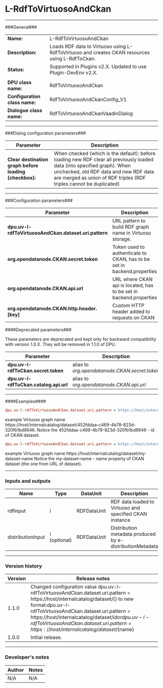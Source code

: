 # L-RdfToVirtuosoAndCkan #
----------

###General###

|                              |                                                               |
|------------------------------|---------------------------------------------------------------|
|**Name:**                     |L-RdfToVirtuosoAndCkan                                              |
|**Description:**              |Loads RDF data to Virtuoso using L-RdfToVirtuoso and creates CKAN resources using L-RdfToCkan. |
|**Status:**                   |Supported in Plugins v2.X. Updated to use Plugin-DevEnv v2.X.       |
|                              |                                                               |
|**DPU class name:**           |RdfToVirtuosoAndCkan     | 
|**Configuration class name:** |RdfToVirtuosoAndCkanConfig_V1                           |
|**Dialogue class name:**      |RdfToVirtuosoAndCkanVaadinDialog | 

***

###Dialog configuration parameters###


|Parameter                        |Description                             |
|---------------------------------|----------------------------------------|
|**Clear destination graph before loading (checkbox):** | When checked (which is the default): before loading new RDF clear all previously loaded data (into specified graph). When unchecked, old RDF data and new RDF data are merged as union of RDF triples (RDF triples cannot be duplicated) |

***

###Configuration parameters###

|Parameter                        |Description                             |                                                        
|---------------------------------|----------------------------------------|
|**dpu.uv-l-rdfToVirtuosoAndCkan.dataset.uri.pattern** |URL  pattern to build RDF graph name in Virtuoso storage. |
|**org.opendatanode.CKAN.secret.token**    |Token used to authenticate to CKAN, has to be set in backend.properties  |
|**org.opendatanode.CKAN.api.url** | URL where CKAN api is located, has to be set in backend.properties |
|**org.opendatanode.CKAN.http.header.[key]** | Custom HTTP header added to requests on CKAN |

####Deprecated parameters###

These parameters are deprecated and kept only for backward compatibility with version 1.0.X.
They will be removed in 1.1.0 of DPU.

|Parameter                             |Description                             |
|--------------------------------------|----------------------------------------|
|**dpu.uv-l-rdfToCkan.secret.token**    | alias to _org.opendatanode.CKAN.secret.token_  |
|**dpu.uv-l-rdfToCkan.catalog.api.url** | alias to _org.opendatanode.CKAN.api.url_ |

***

####Examples####
```INI
dpu.uv-l-rdfToVirtuosoAndCkan.dataset.uri.pattern = https://host/internalcatalog/dataset/${id}
```
example Virtuoso graph name https://host/internalcatalog/dataset/452fddaa-c469-4b78-823d-320fb1bd8646.
Notice the 452fddaa-c469-4b78-823d-320fb1bd8646 - id of CKAN dataset.

```INI
dpu.uv-l-rdfToVirtuosoAndCkan.dataset.uri.pattern = https://host/internalcatalog/dataset/${name}
```
example Virtuoso graph name https://host/internalcatalog/dataset/my-dataset-name
Notice the my-dataset-name - name property of CKAN dataset (the one from URL of dataset).

***

### Inputs and outputs ###

|Name                |Type       |DataUnit                         |Description                        |
|--------------------|-----------|---------------------------------|-----------------------------------|
|rdfInput |i |RDFDataUnit |RDF data loaded to Virtuoso and specified CKAN instance  |
|distributionInput |i (optional) |RDFDataUnit | Distribution metadata produced by e-distributionMetadata  |

***

### Version history ###

|Version            |Release notes                                   |
|-------------------|------------------------------------------------|
|1.1.0              |Changed configuration value dpu.uv-l-rdfToVirtuosoAndCkan.dataset.uri.pattern = https://host/internalcatalog/dataset/{} to new format:dpu.uv-l-rdfToVirtuosoAndCkan.dataset.uri.pattern = https://host/internalcatalog/dataset/${id} or dpu.uv-l-rdfToVirtuosoAndCkan.dataset.uri.pattern = https://host/internalcatalog/dataset/${name}                        |
|1.0.0              |Initial release.                         |


***

### Developer's notes ###

|Author            |Notes                 |
|------------------|----------------------|
|N/A               |N/A                   | 

